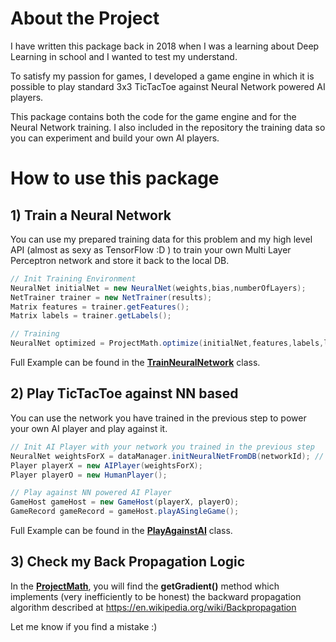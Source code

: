 # About the Project
I have written this package back in 2018 when I was a learning about Deep Learning in school and I wanted to test my understand.

To satisfy my passion for games, I developed a game engine in which it is possible to play standard 3x3 TicTacToe against Neural Network powered AI players.

This package contains both the code for the game engine and for the Neural Network training. I also included in the repository the training data so you can experiment and build your own AI players.


# How to use this package

## 1) Train a Neural Network
You can use my prepared training data for this problem and my high level API (almost as sexy as TensorFlow :D ) to train your own Multi Layer Perceptron network and store it back to the local DB.

```java
// Init Training Environment
NeuralNet initialNet = new NeuralNet(weights,bias,numberOfLayers);
NetTrainer trainer = new NetTrainer(results);
Matrix features = trainer.getFeatures();
Matrix labels = trainer.getLabels();

// Training
NeuralNet optimized = ProjectMath.optimize(initialNet,features,labels,learningRate,numOfIter);
```

Full Example can be found in the [**TrainNeuralNetwork**](src/main/java/TrainNeuralNetwork.java) class.

## 2) Play TicTacToe against NN based
You can use the network you have trained in the previous step to power your own AI player and play against it.

```java
// Init AI Player with your network you trained in the previous step
NeuralNet weightsForX = dataManager.initNeuralNetFromDB(networkId); // Your Neural Net from previous step
Player playerX = new AIPlayer(weightsForX);
Player playerO = new HumanPlayer();

// Play against NN powered AI Player
GameHost gameHost = new GameHost(playerX, playerO);
GameRecord gameRecord = gameHost.playASingleGame();
```

Full Example can be found in the [**PlayAgainstAI**](src/main/java/PlayAgainstAI.java) class.  

## 3) Check my Back Propagation Logic
In the [**ProjectMath**](./src/main/java/utils/ProjectMath.java), you will find the **getGradient()** method which implements (very inefficiently to be honest) the backward propagation algorithm described at https://en.wikipedia.org/wiki/Backpropagation

Let me know if you find a mistake :)  



